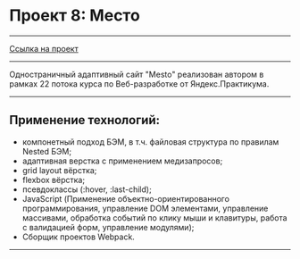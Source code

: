 # Проект 8: Место

------

[Ссылка на проект](https://a1rudy.github.io/mesto/)

------

Одностраничный адаптивный сайт "Mesto" реализован автором в рамках 22 потока курса по Веб-разработке от Яндекс.Практикума.

------

## Применение технологий:
* компонетный подход БЭМ, в т.ч. файловая структура по правилам Nested БЭМ;
* адаптивная верстка с применением медизапросов;
* grid layout вёрстка;
* flexbox вёрстка;
* псевдоклассы (:hover, :last-child);
* JavaScript (Применение объектно-ориентированного программирования, управление DOM элементами, управление массивами, обработка событий по клику мыши и клавитуры, работа с валидацией форм, управление модулями);
* Сборщик проектов Webpack.

------